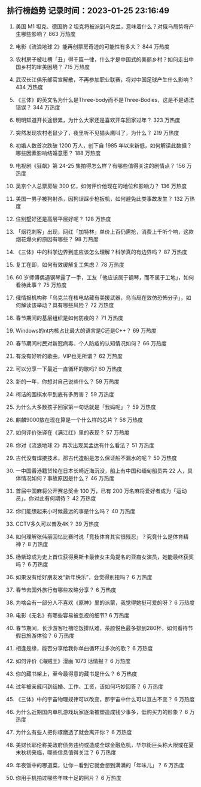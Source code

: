 
## 排行榜趋势 记录时间：2023-01-25 23:16:49
  
  1. 美国 M1 坦克、德国豹 2 坦克将被派到乌克兰，意味着什么？对俄乌局势将产生哪些影响？ 863 万热度
    
  2. 电影《流浪地球 2》能再创票房奇迹的可能性有多大？ 844 万热度
    
  3. 农村房子被吐槽「丑」得千篇一律，什么才是中国式的美丽乡村？如何走出中国乡村的审美困境？ 715 万热度
    
  4. 武汉长江俱乐部官宣解散，不再参加职业联赛，将对中国足球产生什么影响？ 434 万热度
    
  5. 《三体》的英文名为什么是Three-body而不是Three-Bodies，这是不是语法错误？ 344 万热度
    
  6. 明明知道开长途很累，为什么大家还是喜欢开车回家过年？ 323 万热度
    
  7. 突然发现农村老鼠少了，夜里听不见猫头鹰叫了，为什么？ 219 万热度
    
  8. 初婚人数首次跌破 1200 万人，创下自 1985 年以来新低，如何解读此数据？哪些因素影响结婚意愿？ 188 万热度
    
  9. 电视剧《狂飙》第 24-25 集拍得怎么样？有哪些值得关注的剧情点？ 156 万热度
    
  10. 吴京个人总票房破 300 亿，如何评价他现在的地位和影响力？ 136 万热度
    
  11. 美国一男子被狗射杀，因狗误踩步枪扳机，如何避免此类事故发生？ 132 万热度
    
  12. 住别墅好还是高层平层好呢？ 128 万热度
    
  13. 「烟花刺客」出现，网红「加特林」单价上百仍需抢，消费上千听个响，这款烟花爆火的原因有哪些？ 98 万热度
    
  14. 《三体》中的科学边界到底应该怎么理解？科学真的有边界吗？ 87 万热度
    
  15. 复工在即，如何有效缓解复工焦虑？ 78 万热度
    
  16. 60 岁师傅偶遇钢琴露了一手，工友「他应该属于钢琴，而不属于工地」，如何看待此事？ 75 万热度
    
  17. 俄情报机构称「乌克兰在核电站藏有美援武器，乌当局在效仿恐怖分子」，如何解读该举动？具有哪些风险？ 72 万热度
    
  18. 春节期间的基层组织是如何防疫的？ 71 万热度
    
  19. Windows的nt内核占比最大的语言是C还是C++？ 69 万热度
    
  20. 春节期间村民对新冠病毒、个人防疫的认知情况如何？ 66 万热度
    
  21. 有没有好听的歌曲，VIP也无所谓？ 62 万热度
    
  22. 可以分享一下最近一直循环的歌吗? 60 万热度
    
  23. 新的一年，你想对自己说些什么？ 59 万热度
    
  24. 柯洁的围棋水平到底有多厉害？ 59 万热度
    
  25. 为什么大多数孩子回家第一句话就是「我妈呢」？ 59 万热度
    
  26. 麒麟9000放在现在算是一个什么样的芯片？ 58 万热度
    
  27. 如何评价张译在《满江红》里的表现？ 57 万热度
    
  28. 你对《流浪地球 2》再次出现吴孟达有什么看法？ 51 万热度
    
  29. 古代没有焊接技术，那古代造船是怎么保证船不漏水的呢？ 50 万热度
    
  30. 一中国香港籍货轮在日本长崎近海沉没，船上有中国和缅甸船员共 22 人，具体情况如何？事故原因是什么？ 46 万热度
    
  31. 首届中国麻将公开赛总奖金 100 万，已有 200 万名麻将爱好者成为「运动员」，你对此有何期待？ 42 万热度
    
  32. 你们能想起来小时候最远的事是什么吗？ 40 万热度
    
  33. CCTV多久可以普及4K？ 39 万热度
    
  34. 如何理解张伟丽回忆比赛时说「竞技体育其实很残忍」？究竟什么是体育精神？ 8 万热度
    
  35. 杨紫琼成为史上首位获得奥斯卡最佳女主角提名的亚裔女演员，她能最终获奖吗？ 6 万热度
    
  36. 如果没有给好朋友发“新年快乐”，会觉得别扭吗？ 6 万热度
    
  37. 春节去国外旅行有哪些攻略分享？ 6 万热度
    
  38. 为啥会有一部分人不喜欢《原神》里的派蒙，我觉得她挺可爱的呀？ 6 万热度
    
  39. 电影《无名》有哪些容易被忽视的细节? 6 万热度
    
  40. 春节期间，长沙游客吐槽吃饭排队难，茶颜悦色最多排到280杯，如何看待节假日旅游体验？ 6 万热度
    
  41. 相逢是缘，能否分享给我你单曲循环过多次的歌？ 6 万热度
    
  42. 如何评价《海贼王》漫画 1073 话情报？ 6 万热度
    
  43. 你的藏书架上，至今最得意的藏书是什么？ 6 万热度
    
  44. 过年被亲戚问到结婚、工作、工资，该如何巧妙回答？ 6 万热度
    
  45. 《三体》中的宇宙物理规律可以改变，那宇宙中什么可以亘古不变？ 6 万热度
    
  46. 为什么近期国内单机游戏玩家逐渐被塑造成钱少事多，低购买力的形象？ 6 万热度
    
  47. 为什么有些人把你琢磨透了就会离开你？ 6 万热度
    
  48. 美财长耶伦称美政府债务违约或造成全球金融危机，华尔街巨头称大限或在夏末秋初来临，哪些信息值得关注？ 6 万热度
    
  49. 年夜饭中的哪道菜，让你一看到它就会想到满满的「年味儿」？ 6 万热度
    
  50. 你用手机拍过哪些年味十足的照片？ 6 万热度
    